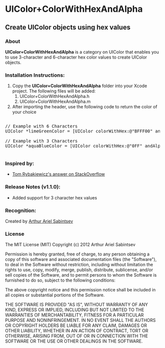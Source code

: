 # UIColor+ColorWithHexAndAlpha

## Create UIColor objects using hex values

### About
**UIColor+ColorWithHexAndAlpha** is a category on UIColor that enables you to use 3-character and 6-character hex color values to create UIColor objects.

### Installation Instructions:

1. Copy the **UIColor+ColorWithHexAndAlpha** folder into your Xcode project. The following files will be added:
	1. UIColor+ColorWithHexAndAlpha.h
	1. UIColor+ColorWithHexAndAlpha.m
1. After importing the header, use the following code to return the color of your choice
 
<pre>

// Example with 6 Characters
UIColor *limeGreenColor = [UIColor colorWithHex:@"BFFF00" andAlpha:1.0f];

// Example with 3 Characters
UIColor *aquaBlueColor = [UIColor colorWithHex:@"0FF" andAlpha:1.0f];

</pre>

### Inspired by:
- [Tom Rybakiewicz's answer on StackOverflow](http://stackoverflow.com/a/8855057/814861)

###  Release Notes (v1.1.0):
- Added support for 3 character hex values

### Recognition:

Created by [Arthur Ariel Sabintsev](http://www.sabintsev.com)  

### License
The MIT License (MIT)
Copyright (c) 2012 Arthur Ariel Sabintsev

Permission is hereby granted, free of charge, to any person obtaining a copy of this software and associated documentation files (the "Software"), to deal in the Software without restriction, including without limitation the rights to use, copy, modify, merge, publish, distribute, sublicense, and/or sell copies of the Software, and to permit persons to whom the Software is furnished to do so, subject to the following conditions:

The above copyright notice and this permission notice shall be included in all copies or substantial portions of the Software.

THE SOFTWARE IS PROVIDED "AS IS", WITHOUT WARRANTY OF ANY KIND, EXPRESS OR IMPLIED, INCLUDING BUT NOT LIMITED TO THE WARRANTIES OF MERCHANTABILITY, FITNESS FOR A PARTICULAR PURPOSE AND NONINFRINGEMENT. IN NO EVENT SHALL THE AUTHORS OR COPYRIGHT HOLDERS BE LIABLE FOR ANY CLAIM, DAMAGES OR OTHER LIABILITY, WHETHER IN AN ACTION OF CONTRACT, TORT OR OTHERWISE, ARISING FROM, OUT OF OR IN CONNECTION WITH THE SOFTWARE OR THE USE OR OTHER DEALINGS IN THE SOFTWARE.
